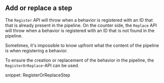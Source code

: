 ﻿## Add or replace a step

The `Register` API will throw when a behavior is registered with an ID that that is already present in the pipeline.
On the counter side, the `Replace` API will throw when a behavior is registered with an ID that is not found in the pipeline.

Sometimes, it's impossible to know upfront what the content of the pipeline is when registering a behavior.

To ensure the creation or replacement of the behavior in the pipeline, the `RegisterOrReplace`-API can be used.

snippet: RegisterOrReplaceStep
